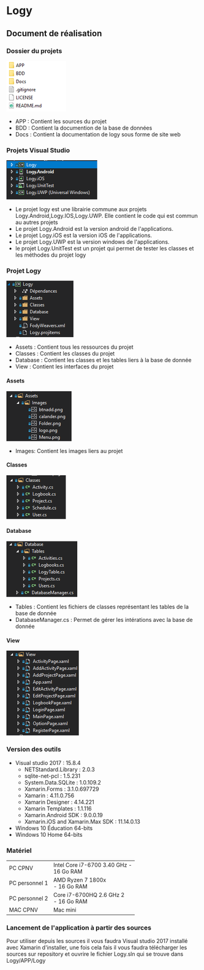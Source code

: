 # Logy
## Document de réalisation

### Dossier du projets

![](./images/Architecture/main.png)

* APP : Contient les sources du projet
* BDD : Contient la documention de la base de données
* Docs : Contient la documentation de logy sous forme de site web

### Projets Visual Studio

![](./images/Projet/projets.png)

* Le projet logy est une librairie commune aux projets Logy.Android,Logy.IOS,Logy.UWP. Elle contient le code qui est commun au autres projets
* Le projet Logy.Android est la version android de l'applications.
* Le projet Logy.iOS est la version iOS de l'applications.
* Le projet Logy.UWP est la version windows de l'applications.
* le projet Logy.UnitTest est un projet qui permet de tester les classes et les méthodes du projet logy

### Projet Logy

![](./images/projet/logy.png)

* Assets : Contient tous les ressources du projet
* Classes : Contient les classes du projet
* Database : Contient les classes et les tables liers à la base de donnée
* View : Contient les interfaces du projet

#### Assets

![](./images/projet/assets.png)

* Images: Contient les images liers au projet

#### Classes

![](./images/projet/Classes.png)

#### Database

![](./images/projet/database.png)

* Tables : Contient les fichiers de classes représentant les tables de la base de donnée
* DatabaseManager.cs : Permet de gérer les intérations avec la base de donnée

#### View

![](./images/projet/view.png)

### Version des outils

* Visual studio 2017 : 15.8.4
  * NETStandard.Library : 2.0.3
  * sqlite-net-pcl : 1.5.231
  * System.Data.SQLite : 1.0.109.2
  * Xamarin.Forms : 3.1.0.697729
  * Xamarin : 4.11.0.756
  * Xamarin Designer : 4.14.221
  * Xamarin Templates : 1.1.116
  * Xamarin.Android SDK : 9.0.0.19
  * Xamarin.iOS and Xamarin.Max SDK : 11.14.0.13
* Windows 10 Éducation 64-bits
* Windows 10 Home 64-bits

### Matériel

|    |     |
|----|-----|
|PC CPNV|Intel Core i7-6700 3.40 GHz - <br> 16 Go RAM|
|PC personnel 1|AMD Ryzen 7 1800x <br> - 16 Go RAM|
|PC personnel 2|Core i7-6700HQ 2.6 GHz 2 <br> - 16 Go RAM|
|MAC CPNV|Mac mini|

### Lancement de l'application à partir des sources

Pour utiliser depuis les sources il vous faudra Visual studio 2017 installé avec Xamarin d'installer, une fois cela fais il vous faudra télécharger les sources sur repository et ouvrire le fichier Logy.sln qui se trouve dans Logy/APP/Logy
